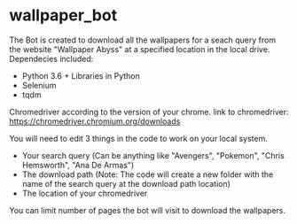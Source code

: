 # wallpaper_bot
The Bot is created to download all the wallpapers for a seach query from the website "Wallpaper Abyss" at a specified location in the local drive.
Dependecies included:
 - Python 3.6 +
Libraries in Python
- Selenium
- tqdm

Chromedriver according to the version of your chrome.
link to chromedriver:
https://chromedriver.chromium.org/downloads

You will need to edit 3 things in the code to work on your local system.
- Your search query (Can be anything like "Avengers", "Pokemon", "Chris Hemsworth", "Ana De Armas")
- The download path (Note: The code will create a new folder with the name of the search query at the download path location)
- The location of your chromedriver

You can limit number of pages the bot will visit to download the wallpapers.
